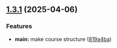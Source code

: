 ## [1.3.1](https://github.com/hikrim/study_2024-2025_os-intro/compare/v1.3.0...v1.3.1) (2025-04-06)


### Features

* **main:** make course structure ([819a4ba](https://github.com/hikrim/study_2024-2025_os-intro/commit/819a4ba9224b479ce5c58363f4538b058ab5d113))



